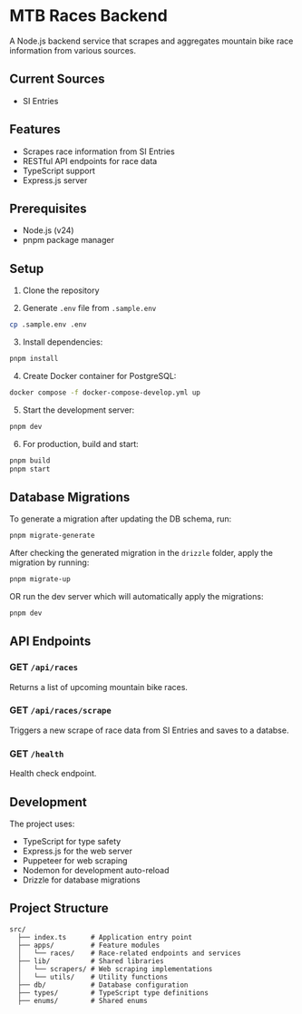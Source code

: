 # MTB Races Backend

A Node.js backend service that scrapes and aggregates mountain bike race information from various sources.

## Current Sources

-   SI Entries

## Features

-   Scrapes race information from SI Entries
-   RESTful API endpoints for race data
-   TypeScript support
-   Express.js server

## Prerequisites

-   Node.js (v24)
-   pnpm package manager

## Setup

1. Clone the repository

2. Generate `.env` file from `.sample.env`

```bash
cp .sample.env .env
```

3. Install dependencies:

```bash
pnpm install
```

4. Create Docker container for PostgreSQL:

```bash
docker compose -f docker-compose-develop.yml up
```

5. Start the development server:

```bash
pnpm dev
```

6. For production, build and start:

```bash
pnpm build
pnpm start
```

## Database Migrations

To generate a migration after updating the DB schema, run:

```bash
pnpm migrate-generate
```

After checking the generated migration in the `drizzle` folder, apply the migration by running:

```bash
pnpm migrate-up
```

OR run the dev server which will automatically apply the migrations:

```bash
pnpm dev
```

## API Endpoints

### GET `/api/races`

Returns a list of upcoming mountain bike races.

### GET `/api/races/scrape`

Triggers a new scrape of race data from SI Entries and saves to a databse.

### GET `/health`

Health check endpoint.

## Development

The project uses:

-   TypeScript for type safety
-   Express.js for the web server
-   Puppeteer for web scraping
-   Nodemon for development auto-reload
-   Drizzle for database migrations

## Project Structure

```
src/
  ├── index.ts      # Application entry point
  ├── apps/         # Feature modules
  │   └── races/    # Race-related endpoints and services
  ├── lib/          # Shared libraries
  │   └── scrapers/ # Web scraping implementations
  │   └── utils/    # Utility functions
  ├── db/           # Database configuration
  ├── types/        # TypeScript type definitions
  ├── enums/        # Shared enums
```
